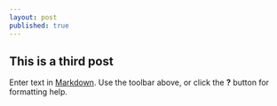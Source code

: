 ```yaml
---
layout: post
published: true
---
```






## This is a third post

Enter text in [Markdown](http://daringfireball.net/projects/markdown/). Use the toolbar above, or click the **?** button for formatting help.

